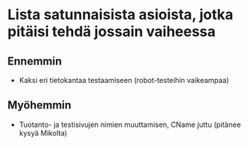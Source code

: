 # Lista satunnaisista asioista, jotka pitäisi tehdä jossain vaiheessa

## Ennemmin
- Kaksi eri tietokantaa testaamiseen (robot-testeihin vaikeampaa)


## Myöhemmin
- Tuotanto- ja testisivujen nimien muuttamisen, CName juttu (pitänee kysyä Mikolta)
